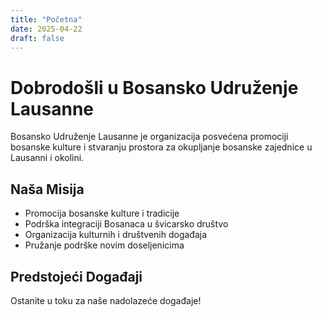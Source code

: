 ```yaml
---
title: "Početna"
date: 2025-04-22
draft: false
---
```


# Dobrodošli u Bosansko Udruženje Lausanne

Bosansko Udruženje Lausanne je organizacija posvećena promociji bosanske kulture i stvaranju prostora za okupljanje bosanske zajednice u Lausanni i okolini.

## Naša Misija

- Promocija bosanske kulture i tradicije
- Podrška integraciji Bosanaca u švicarsko društvo
- Organizacija kulturnih i društvenih događaja
- Pružanje podrške novim doseljenicima

## Predstojeći Događaji

Ostanite u toku za naše nadolazeće događaje!